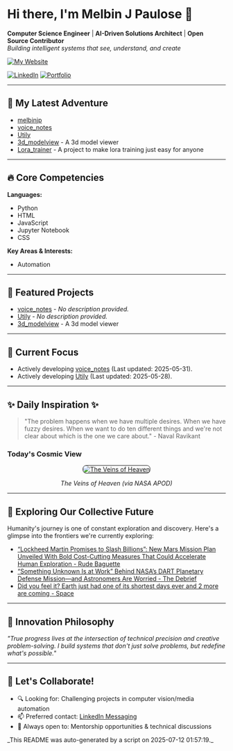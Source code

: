 # Hi there, I'm Melbin J Paulose 👋
**Computer Science Engineer** | **AI-Driven Solutions Architect** | **Open Source Contributor**  
*Building intelligent systems that see, understand, and create*

[![My Website](https://img.shields.io/badge/Website-wecanuseai.com-brightgreen?style=flat)](https://wecanuseai.com)

[![LinkedIn](https://img.shields.io/badge/LinkedIn-Connect%20Professionally-blue?style=flat&logo=linkedin)](https://www.linkedin.com/in/melbinjpaulose)
[![Portfolio](https://img.shields.io/badge/Portfolio-See%20My%20Work-important)](https://melbinjp.github.io/Utily/)

---

## 🚀 My Latest Adventure

<!-- REPO_LIST_START -->
* [melbinjp](https://github.com/melbinjp/melbinjp)
* [voice_notes](https://github.com/melbinjp/voice_notes)
* [Utily](https://github.com/melbinjp/Utily)
* [3d_modelview](https://github.com/melbinjp/3d_modelview) - A 3d model viewer
* [Lora_trainer](https://github.com/melbinjp/Lora_trainer) - A project to make lora training just easy for anyone
<!-- REPO_LIST_END -->

---

## 🔥 Core Competencies

<!-- CORE_COMPETENCIES_START -->
**Languages:**
* Python
* HTML
* JavaScript
* Jupyter Notebook
* CSS

**Key Areas & Interests:**
* Automation
<!-- CORE_COMPETENCIES_END -->

---

## 🚀 Featured Projects

<!-- FEATURED_PROJECTS_START -->
* [voice_notes](https://github.com/melbinjp/voice_notes) - _No description provided._
* [Utily](https://github.com/melbinjp/Utily) - _No description provided._
* [3d_modelview](https://github.com/melbinjp/3d_modelview) - A 3d model viewer
<!-- FEATURED_PROJECTS_END -->

---

## 📌 Current Focus

<!-- CURRENT_FOCUS_START -->
* Actively developing [voice_notes](https://github.com/melbinjp/voice_notes) (Last updated: 2025-05-31).
* Actively developing [Utily](https://github.com/melbinjp/Utily) (Last updated: 2025-05-28).
<!-- CURRENT_FOCUS_END -->

---

## ✨ Daily Inspiration ✨

<!-- INSPIRATION_START -->
> "The problem happens when we have multiple desires. When we have fuzzy desires. When we want to do ten different things and we're not clear about which is the one we care about." - Naval Ravikant

### Today's Cosmic View


<p align="center">
  <a href="https://apod.nasa.gov/apod/image/2507/NLCreflectionsHeden.jpg" target="_blank">
    <img src="https://apod.nasa.gov/apod/image/2507/NLCreflectionsHeden.jpg" alt="The Veins of Heaven" border="1" style="max-width: 100%; height: auto; border-radius: 8px;">
  </a>
</p>
<p align="center"><em>The Veins of Heaven (via NASA APOD)</em></p>

<!-- INSPIRATION_END -->

---

## 🌌 Exploring Our Collective Future

Humanity's journey is one of constant exploration and discovery. Here's a glimpse into the frontiers we're currently exploring:

<!-- FUTURE_INSIGHTS_START -->
* [“Lockheed Martin Promises to Slash Billions”: New Mars Mission Plan Unveiled With Bold Cost-Cutting Measures That Could Accelerate Human Exploration - Rude Baguette](https://www.rudebaguette.com/en/2025/07/lockheed-martin-promises-to-slash-billions-new-mars-mission-plan-unveiled-with-bold-cost-cutting-measures-that-could-accelerate-human-exploration/)
* [“Something Unknown Is at Work” Behind NASA’s DART Planetary Defense Mission—and Astronomers Are Worried - The Debrief](https://thedebrief.org/something-unknown-is-at-work-behind-nasas-dart-planetary-defense-mission-and-astronomers-are-worried/)
* [Did you feel it? Earth just had one of its shortest days ever and 2 more are coming - Space](https://www.space.com/astronomy/earth/did-you-feel-it-earth-just-had-one-of-its-shortest-days-ever-and-2-more-are-coming)
<!-- FUTURE_INSIGHTS_END -->

---

## 💬 Innovation Philosophy

*"True progress lives at the intersection of technical precision and creative problem-solving. I build systems that don't just solve problems, but redefine what's possible."*

---

## 🤝 Let's Collaborate!

- 🔍 Looking for: Challenging projects in computer vision/media automation
- 📫 Preferred contact: [LinkedIn Messaging](https://www.linkedin.com/in/melbinjpaulose)
- 🌱 Always open to: Mentorship opportunities & technical discussions

<!-- TIMESTAMP -->_This README was auto-generated by a script on 2025-07-12 01:57:19._<!-- /TIMESTAMP -->
